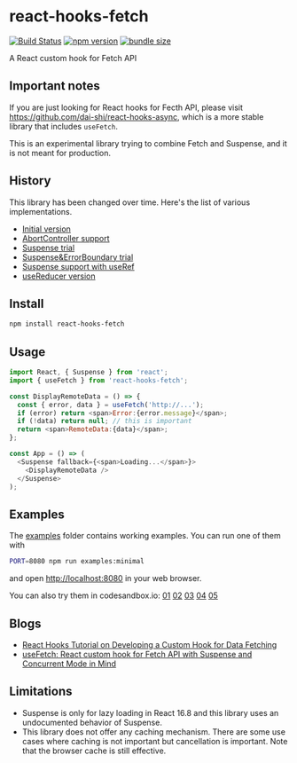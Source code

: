 # react-hooks-fetch

[![Build Status](https://travis-ci.com/dai-shi/react-hooks-fetch.svg?branch=master)](https://travis-ci.com/dai-shi/react-hooks-fetch)
[![npm version](https://badge.fury.io/js/react-hooks-fetch.svg)](https://badge.fury.io/js/react-hooks-fetch)
[![bundle size](https://badgen.net/bundlephobia/minzip/react-hooks-fetch)](https://bundlephobia.com/result?p=react-hooks-fetch)

A React custom hook for Fetch API

## Important notes

If you are just looking for React hooks for Fecth API,
please visit <https://github.com/dai-shi/react-hooks-async>,
which is a more stable library that includes `useFetch`.

This is an experimental library trying to combine Fetch and Suspense,
and it is not meant for production.

## History

This library has been changed over time.
Here's the list of various implementations.

- [Initial version](https://github.com/dai-shi/react-hooks-fetch/tree/dab13e04b81b92ab41a06705c837f8ad87fb9608)
- [AbortController support](https://github.com/dai-shi/react-hooks-fetch/tree/767cba39180c88be2960061028004e32aaea6e4b)
- [Suspense trial](https://github.com/dai-shi/react-hooks-fetch/tree/e7027c0042df35bee029849c3fea84f9bdfb1b55)
- [Suspense&ErrorBoundary trial](https://github.com/dai-shi/react-hooks-fetch/tree/7f525b518096d4a454228fdea176ecc8d2a66183)
- [Suspense support with useRef](https://github.com/dai-shi/react-hooks-fetch/tree/af0c67e752a8cf7c2e45d3bc547ea5be0b4e71e4)
- [useReducer version](https://github.com/dai-shi/react-hooks-fetch/tree/56dd2c2566ff7c481e1b0603fa1c43fa98da565a)

## Install

```bash
npm install react-hooks-fetch
```

## Usage

```javascript
import React, { Suspense } from 'react';
import { useFetch } from 'react-hooks-fetch';

const DisplayRemoteData = () => {
  const { error, data } = useFetch('http://...');
  if (error) return <span>Error:{error.message}</span>;
  if (!data) return null; // this is important
  return <span>RemoteData:{data}</span>;
};

const App = () => (
  <Suspense fallback={<span>Loading...</span>}>
    <DisplayRemoteData />
  </Suspense>
);
```

## Examples

The [examples](examples) folder contains working examples.
You can run one of them with

```bash
PORT=8080 npm run examples:minimal
```

and open <http://localhost:8080> in your web browser.

You can also try them in codesandbox.io:
[01](https://codesandbox.io/s/github/dai-shi/react-hooks-fetch/tree/master/examples/01_minimal)
[02](https://codesandbox.io/s/github/dai-shi/react-hooks-fetch/tree/master/examples/02_extended)
[03](https://codesandbox.io/s/github/dai-shi/react-hooks-fetch/tree/master/examples/03_typescript)
[04](https://codesandbox.io/s/github/dai-shi/react-hooks-fetch/tree/master/examples/04_abort)
[05](https://codesandbox.io/s/github/dai-shi/react-hooks-fetch/tree/master/examples/05_headers)

## Blogs

- [React Hooks Tutorial on Developing a Custom Hook for Data Fetching](https://blog.axlight.com/posts/react-hooks-tutorial-on-developing-a-custom-hook-for-data-fetching/)
- [useFetch: React custom hook for Fetch API with Suspense and Concurrent Mode in Mind](https://blog.axlight.com/posts/usefetch-react-custom-hook-for-fetch-api-with-suspense-and-concurrent-mode-in-mind/)

## Limitations

- Suspense is only for lazy loading in React 16.8 and this library uses an undocumented behavior of Suspense.
- This library does not offer any caching mechanism. There are some use cases where caching is not important but cancellation is important. Note that the browser cache is still effective.
